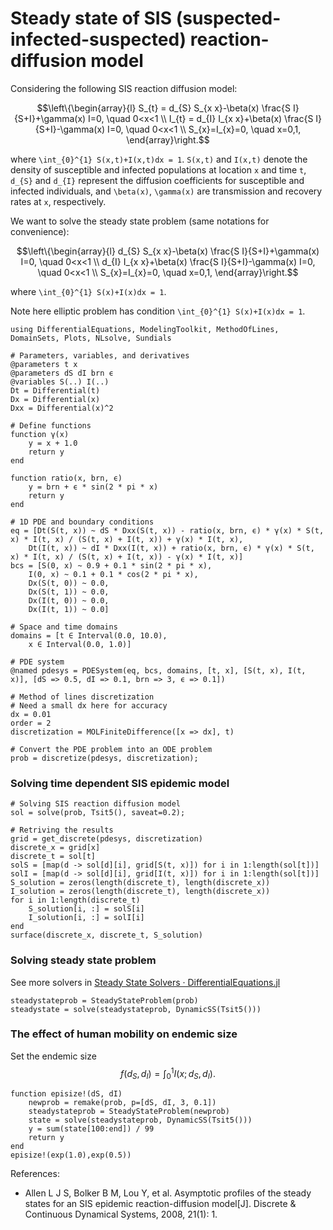 # Steady state of SIS (suspected-infected-suspected) reaction-diffusion  model

Considering the following SIS reaction diffusion model:
```math
\left\{\begin{array}{l}
S_{t} = d_{S} S_{x x}-\beta(x) \frac{S I}{S+I}+\gamma(x) I=0, \quad 0<x<1 \\
I_{t} = d_{I} I_{x x}+\beta(x) \frac{S I}{S+I}-\gamma(x) I=0, \quad 0<x<1 \\
S_{x}=I_{x}=0, \quad x=0,1,
\end{array}\right.
```
where ``\int_{0}^{1} S(x,t)+I(x,t)dx = 1``. ``S(x,t)`` and ``I(x,t)``  denote the density of susceptible and  infected  populations at location ``x`` and time ``t``,  ``d_{S}`` and ``d_{I}`` represent the  diffusion coefficients for susceptible and infected  individuals, and  ``\beta(x)``, ``\gamma(x)`` are transmission  and recovery rates at ``x``, respectively.

We want to solve the steady state problem (same notations for convenience):
```math
\left\{\begin{array}{l}
d_{S} S_{x x}-\beta(x) \frac{S I}{S+I}+\gamma(x) I=0, \quad 0<x<1 \\
d_{I} I_{x x}+\beta(x) \frac{S I}{S+I}-\gamma(x) I=0, \quad 0<x<1 \\
S_{x}=I_{x}=0, \quad x=0,1,
\end{array}\right.
```
where ``\int_{0}^{1} S(x)+I(x)dx = 1``.

Note here elliptic problem has condition ``\int_{0}^{1} S(x)+I(x)dx = 1``.

```@example sispde
using DifferentialEquations, ModelingToolkit, MethodOfLines, DomainSets, Plots, NLsolve, Sundials

# Parameters, variables, and derivatives
@parameters t x
@parameters dS dI brn ϵ
@variables S(..) I(..)
Dt = Differential(t)
Dx = Differential(x)
Dxx = Differential(x)^2

# Define functions
function γ(x)
    y = x + 1.0
    return y
end

function ratio(x, brn, ϵ)
    y = brn + ϵ * sin(2 * pi * x)
    return y
end

# 1D PDE and boundary conditions
eq = [Dt(S(t, x)) ~ dS * Dxx(S(t, x)) - ratio(x, brn, ϵ) * γ(x) * S(t, x) * I(t, x) / (S(t, x) + I(t, x)) + γ(x) * I(t, x),
    Dt(I(t, x)) ~ dI * Dxx(I(t, x)) + ratio(x, brn, ϵ) * γ(x) * S(t, x) * I(t, x) / (S(t, x) + I(t, x)) - γ(x) * I(t, x)]
bcs = [S(0, x) ~ 0.9 + 0.1 * sin(2 * pi * x),
    I(0, x) ~ 0.1 + 0.1 * cos(2 * pi * x),
    Dx(S(t, 0)) ~ 0.0,
    Dx(S(t, 1)) ~ 0.0,
    Dx(I(t, 0)) ~ 0.0,
    Dx(I(t, 1)) ~ 0.0]

# Space and time domains
domains = [t ∈ Interval(0.0, 10.0),
    x ∈ Interval(0.0, 1.0)]

# PDE system
@named pdesys = PDESystem(eq, bcs, domains, [t, x], [S(t, x), I(t, x)], [dS => 0.5, dI => 0.1, brn => 3, ϵ => 0.1])

# Method of lines discretization
# Need a small dx here for accuracy
dx = 0.01
order = 2
discretization = MOLFiniteDifference([x => dx], t)

# Convert the PDE problem into an ODE problem
prob = discretize(pdesys, discretization);
```

### Solving time dependent SIS epidemic model

```@example sispde
# Solving SIS reaction diffusion model
sol = solve(prob, Tsit5(), saveat=0.2);

# Retriving the results
grid = get_discrete(pdesys, discretization)
discrete_x = grid[x]
discrete_t = sol[t]
solS = [map(d -> sol[d][i], grid[S(t, x)]) for i in 1:length(sol[t])]
solI = [map(d -> sol[d][i], grid[I(t, x)]) for i in 1:length(sol[t])]
S_solution = zeros(length(discrete_t), length(discrete_x))
I_solution = zeros(length(discrete_t), length(discrete_x))
for i in 1:length(discrete_t)
    S_solution[i, :] = solS[i]
    I_solution[i, :] = solI[i]
end
surface(discrete_x, discrete_t, S_solution)
```

### Solving steady state problem

See more solvers in [Steady State Solvers · DifferentialEquations.jl](https://diffeq.sciml.ai/stable/solvers/steady_state_solve/)

```@example sispde
steadystateprob = SteadyStateProblem(prob)
steadystate = solve(steadystateprob, DynamicSS(Tsit5()))
```

### The effect of human mobility on endemic size

Set the endemic size
$$f(d_{S},d_{I}) = \int_{0}^{1}I(x;d_{S},d_{I}).$$

```@example sispde
function episize!(dS, dI)
    newprob = remake(prob, p=[dS, dI, 3, 0.1])
    steadystateprob = SteadyStateProblem(newprob)
    state = solve(steadystateprob, DynamicSS(Tsit5()))
    y = sum(state[100:end]) / 99
    return y
end
episize!(exp(1.0),exp(0.5))
```

References:

- Allen L J S, Bolker B M, Lou Y, et al. Asymptotic profiles of the steady states for an SIS epidemic reaction-diffusion model[J]. Discrete & Continuous Dynamical Systems, 2008, 21(1): 1.
